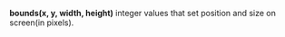 <a name="bounds"></a>
**bounds(x, y, width, height)** 
integer values that set position and size on screen(in pixels). 

<!--UPDATE WIDGET_IN_CSOUND
    SIdent sprintf "pos(%d, 140) ", 100 + rnd(100)
    SIdentifier strcat SIdentifier, SIdentP∏
    SIdent sprintf "size(%d, %d) ", abs(rnd(200))+40, abs(rnd(100))+50P
    SIdentifier strcat SIdentifier, SIdent
-->
